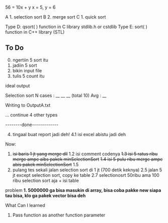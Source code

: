 
56 = 10x + y
x = 5, y = 6

A 1. selection sort
B 2. merge sort
C 1. quick sort

Type D:
  qsort( ) function in C library stdlib.h or cstdlib
Type E:
  sort( ) function in C++ library (STL)


## To Do 
0. ngertiin 5 sort itu
1. jadiin 5 sort
2. bikin input file 
3. tulis 5 count itu 

ideal output

Selection sort
N cases : __ __ __ (total 10)
Avg : __

Writing to OutputA.txt

... continue 4 other types


--------done-------------


4. tingaal buat report jadi deh!
  4.1 isi excel abistu jadi deh

Now: 
1. ~~isi baris 1 jt yang merge dll~~
  1.2 isi comment codenya
  ~~1.3 isi 5 ratus ribu merge ampe aibs pakek minSelectionSort~~
  ~~1.4 isi 5 pulu ribu merge ampe abis pakek minSelectionSort~~
  1.5 
2. pulang tes sekali jalan selection sort di 1 jt (700 detik keknya)
2.5 jalan 5 jt except selection sort, copy ke table
2.7 selectionosrt 50ribu ama 100 ribu selection sort aja  + isi table




problem
__1. 5000000 ga bisa masukin di array, bisa coba pakke new siapa tau bisa, klo ga pakek vector bisa deh__



What Can I learned
1. Pass function as another function parameter
